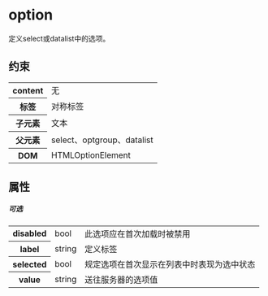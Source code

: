 # option

定义select或datalist中的选项。

## 约束

<table>
<tr>
    <th>content</th>
    <td>无</td>
</tr>
<tr>
    <th>标签</th>
    <td>对称标签</td>
</tr>
<tr>
    <th>子元素</th>
    <td>文本</td>
</tr>
<tr>
    <th>父元素</th>
    <td>select、optgroup、datalist</td>
</tr>
<tr>
    <th>DOM</th>
    <td>HTMLOptionElement</td>
</tr>
</table>

## 属性

##### 可选

<table>
	<tr>
		<th>disabled</th>
		<td>bool</td>
		<td>此选项应在首次加载时被禁用</td>
	</tr>
	<tr>
		<th>label</th>
		<td>string</td>
		<td>定义标签</td>
	</tr>
	<tr>
		<th>selected</th>
		<td>bool</td>
		<td>规定选项在首次显示在列表中时表现为选中状态</td>
	</tr>
	<tr>
		<th>value</th>
		<td>string</td>
		<td>送往服务器的选项值</td>
	</tr>
</table>
